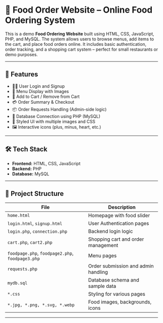 # 🍔 Food Order Website – Online Food Ordering System

This is a demo **Food Ordering Website** built using HTML, CSS, JavaScript, PHP, and MySQL. The system allows users to browse menus, add items to the cart, and place food orders online. It includes basic authentication, order tracking, and a shopping cart system – perfect for small restaurants or demo purposes.

---

## 🚀 Features

- 👨‍🍳 User Login and Signup
- 🍱 Menu Display with Images
- 🛒 Add to Cart / Remove from Cart
- 💳 Order Summary & Checkout
- 📦 Order Requests Handling (Admin-side logic)
- 🔐 Database Connection using PHP (MySQL)
- 🎨 Styled UI with multiple images and CSS
- 🖼️ Interactive icons (plus, minus, heart, etc.)

---

## 🛠 Tech Stack

- **Frontend:** HTML, CSS, JavaScript  
- **Backend:** PHP  
- **Database:** MySQL  

---

## 📁 Project Structure

| File | Description |
|------|-------------|
| `home.html` | Homepage with food slider |
| `login.html`, `signup.html` | User Authentication pages |
| `login.php`, `connection.php` | Backend login logic |
| `cart.php`, `cart2.php` | Shopping cart and order management |
| `foodpage.php`, `foodpage2.php`, `foodpage3.php` | Menu pages |
| `requests.php` | Order submission and admin handling |
| `mydb.sql` | Database schema and sample data |
| `*.css` | Styling for various pages |
| `*.jpg, *.png, *.svg, *.webp` | Food images, backgrounds, icons |

---

